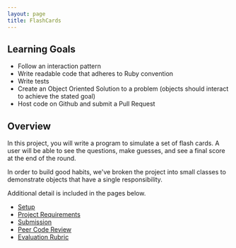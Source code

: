 ```yaml
---
layout: page
title: FlashCards
---
```


## Learning Goals

* Follow an interaction pattern
* Write readable code that adheres to Ruby convention
* Write tests
* Create an Object Oriented Solution to a problem (objects should interact to achieve the stated goal)
* Host code on Github and submit a Pull Request

## Overview

In this project, you will write a program to simulate a set of flash cards. A user will be able to see the questions, make guesses, and see a final score at the end of the round.


In order to build good habits, we've broken the project into small classes to demonstrate objects that have a single responsibility.

Additional detail is included in the pages below.

* [Setup](./setup)
* [Project Requirements](./requirements)
* [Submission](./submission)
* [Peer Code Review](./peer_code_review)
* [Evaluation Rubric](./rubric)
